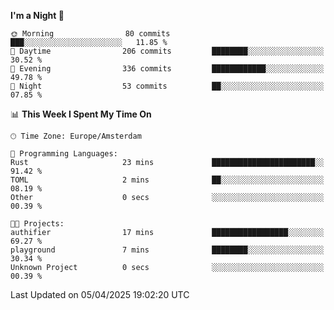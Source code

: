 <!--START_SECTION:waka-->
**I'm a Night 🦉** 

```text
🌞 Morning                80 commits          ███░░░░░░░░░░░░░░░░░░░░░░   11.85 % 
🌆 Daytime                206 commits         ████████░░░░░░░░░░░░░░░░░   30.52 % 
🌃 Evening                336 commits         ████████████░░░░░░░░░░░░░   49.78 % 
🌙 Night                  53 commits          ██░░░░░░░░░░░░░░░░░░░░░░░   07.85 % 
```


📊 **This Week I Spent My Time On** 

```text
🕑︎ Time Zone: Europe/Amsterdam

💬 Programming Languages: 
Rust                     23 mins             ███████████████████████░░   91.42 % 
TOML                     2 mins              ██░░░░░░░░░░░░░░░░░░░░░░░   08.19 % 
Other                    0 secs              ░░░░░░░░░░░░░░░░░░░░░░░░░   00.39 % 

🐱‍💻 Projects: 
authifier                17 mins             █████████████████░░░░░░░░   69.27 % 
playground               7 mins              ████████░░░░░░░░░░░░░░░░░   30.34 % 
Unknown Project          0 secs              ░░░░░░░░░░░░░░░░░░░░░░░░░   00.39 % 
```


 Last Updated on 05/04/2025 19:02:20 UTC
<!--END_SECTION:waka-->
